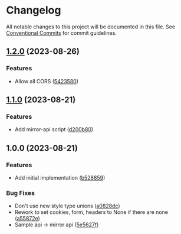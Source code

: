# Changelog

All notable changes to this project will be documented in this file. See
[Conventional Commits](https://conventionalcommits.org) for commit guidelines.

## [1.2.0](https://github.com/nickderobertis/mirror-api/compare/v1.1.0...v1.2.0) (2023-08-26)


### Features

* Allow all CORS ([5423580](https://github.com/nickderobertis/mirror-api/commit/5423580bc07ddafef0f00f535259fec8676a0da6))

## [1.1.0](https://github.com/nickderobertis/mirror-api/compare/v1.0.0...v1.1.0) (2023-08-21)


### Features

* Add mirror-api script ([d200b80](https://github.com/nickderobertis/mirror-api/commit/d200b80d96e72308129ab9fe3b7652d989277d7b))

## 1.0.0 (2023-08-21)


### Features

* Add initial implementation ([b528859](https://github.com/nickderobertis/mirror-api/commit/b5288593109400518e11469789a564041ef69b6c))


### Bug Fixes

* Don't use new style type unions ([a0828dc](https://github.com/nickderobertis/mirror-api/commit/a0828dc26141bc7fc9da014a3c414d032b99eb01))
* Rework to set cookies, form, headers to None if there are none ([a55872e](https://github.com/nickderobertis/mirror-api/commit/a55872e2418b922ec042b0a21d190f98f9e11da4))
* Sample api -> mirror api ([5e5627f](https://github.com/nickderobertis/mirror-api/commit/5e5627f7e836bfde05f66ba6b4d8f689b41c46d7))

